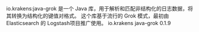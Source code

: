 io.krakens:java-grok 是一个 Java 库，用于解析和匹配非结构化的日志数据，将其转换为结构化的键值对格式。
这个库基于流行的 Grok 模式，最初由 Elasticsearch 的 Logstash项目推广使用。
<dependency>
     <groupId>io.krakens</groupId>
     <artifactId>java-grok</artifactId>
     <version>0.1.9</version>
</dependency>